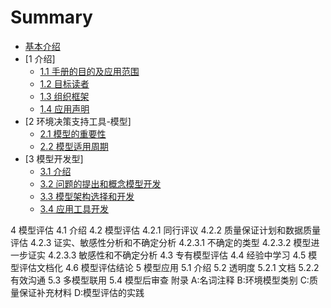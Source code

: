 # Summary
* [基本介绍](gdea-0.md)
* [1 介绍]
  * [1.1 手册的目的及应用范围](chapter1/gdea-1.md)
  * [1.2 目标读者](chapter1/gdea-1.md)
  * [1.3 组织框架](chapter1/gdea-1.md)
  * [1.4 应用声明](chapter1/gdea-1.md)
* [2 环境决策支持工具-模型]
  * [2.1 模型的重要性](chapter2/gdea-2.1.md)
  * [2.2 模型适用周期](chapter2/gdea-2.2.md)
* [3 模型开发型]
  * [3.1 介绍](chapter3/gdea-3.1.md)
  * [3.2 问题的提出和概念模型开发](chapter3/gdea-3.2.md)
  * [3.3 模型架构选择和开发](chapter3/gdea-3.3.md)
  * [3.4 应用工具开发](chapter3/gdea-3.4.md)



4 模型评估
4.1 介绍
4.2 模型评估
4.2.1 同行评议
4.2.2 质量保证计划和数据质量评估
4.2.3 证实、敏感性分析和不确定分析
4.2.3.1 不确定的类型
4.2.3.2 模型进一步证实
4.2.3.3 敏感性和不确定分析
4.3 专有模型评估
4.4 经验中学习
4.5 模型评估文档化
4.6 模型评估结论
5 模型应用
5.1 介绍
5.2 透明度
5.2.1 文档
5.2.2 有效沟通
5.3 多模型联用
5.4 模型后审查
附录
A:名词注释
B:环境模型类别
C:质量保证补充材料
D:模型评估的实践